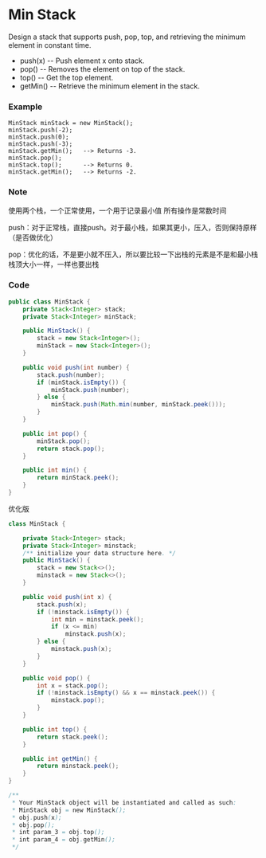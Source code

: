 # Min Stack

Design a stack that supports push, pop, top, and retrieving the minimum element in constant time.

* push\(x\) -- Push element x onto stack.
* pop\(\) -- Removes the element on top of the stack.
* top\(\) -- Get the top element.
* getMin\(\) -- Retrieve the minimum element in the stack.

### Example

```
MinStack minStack = new MinStack();
minStack.push(-2);
minStack.push(0);
minStack.push(-3);
minStack.getMin();   --> Returns -3.
minStack.pop();
minStack.top();      --> Returns 0.
minStack.getMin();   --> Returns -2.
```

### Note

使用两个栈，一个正常使用，一个用于记录最小值 所有操作是常数时间

push：对于正常栈，直接push。对于最小栈，如果其更小，压入，否则保持原样（是否做优化）

pop：优化的话，不是更小就不压入，所以要比较一下出栈的元素是不是和最小栈栈顶大小一样，一样也要出栈

### Code

```java
public class MinStack {
    private Stack<Integer> stack;
    private Stack<Integer> minStack;

    public MinStack() {
        stack = new Stack<Integer>();
        minStack = new Stack<Integer>();
    }

    public void push(int number) {
        stack.push(number);
        if (minStack.isEmpty()) {
            minStack.push(number);
        } else {
            minStack.push(Math.min(number, minStack.peek()));
        }
    }

    public int pop() {
        minStack.pop();
        return stack.pop();
    }

    public int min() {
        return minStack.peek();
    }
}
```

优化版

```java
class MinStack {

    private Stack<Integer> stack;
    private Stack<Integer> minstack;
    /** initialize your data structure here. */
    public MinStack() {
        stack = new Stack<>();
        minstack = new Stack<>();
    }

    public void push(int x) {
        stack.push(x);
        if (!minstack.isEmpty()) {
            int min = minstack.peek();
            if (x <= min)
                minstack.push(x);
        } else {
            minstack.push(x);
        }
    }

    public void pop() {
        int x = stack.pop();
        if (!minstack.isEmpty() && x == minstack.peek()) {
            minstack.pop();
        }
    }

    public int top() {
        return stack.peek();
    }

    public int getMin() {
        return minstack.peek();
    }
}

/**
 * Your MinStack object will be instantiated and called as such:
 * MinStack obj = new MinStack();
 * obj.push(x);
 * obj.pop();
 * int param_3 = obj.top();
 * int param_4 = obj.getMin();
 */
```



